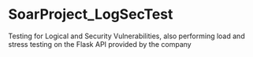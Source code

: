 # SoarProject_LogSecTest
Testing for Logical and Security Vulnerabilities, also performing load and stress testing on the Flask API provided by the company
